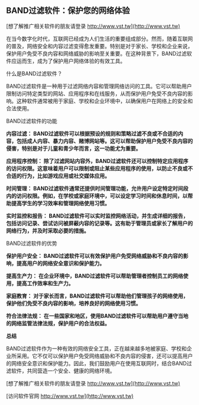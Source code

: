 ## **BAND过滤软件：保护您的网络体验**

[想了解推广相关软件的朋友请登录 http://www.vst.tw](http://www.vst.tw)

在当今数字化时代，互联网已经成为人们生活的重要组成部分。然而，随着互联网的普及，网络安全和内容过滤变得愈发重要。特别是对于家长、学校和企业来说，保护用户免受不良内容和网络威胁的影响至关重要。在这种背景下，BAND过滤软件应运而生，成为了保护用户网络体验的有效工具。

什么是BAND过滤软件？

BAND过滤软件是一种用于过滤网络内容和管理网络访问的工具。它可以帮助用户限制访问特定类型的网站、应用程序和在线服务，从而保护用户免受不良内容的影响。这种软件通常被用于家庭、学校和企业环境中，以确保用户在网络上的安全和合法使用。

BAND过滤软件的功能

**内容过滤： BAND过滤软件可以根据预设的规则和策略过滤不良或不合适的内容，包括成人内容、暴力内容、赌博网站等。这可以帮助保护用户免受不良内容的侵害，特别是对于儿童和青少年而言，这一功能尤为重要。**

**应用程序控制： 除了过滤网站内容外，BAND过滤软件还可以控制特定应用程序的访问权限。这意味着用户可以限制或阻止某些应用程序的使用，以防止不良或不合适的行为，比如游戏应用或社交媒体应用。**

**时间管理： BAND过滤软件通常还提供时间管理功能，允许用户设定特定时间段内的访问权限。例如，在学校或家庭环境中，可以设定学习时间和休息时间，以帮助提高学生的学习效率和管理网络使用习惯。**

**实时监控和报告： BAND过滤软件可以实时监控网络活动，并生成详细的报告，包括访问记录、尝试访问被屏蔽内容的记录等。这有助于管理员或家长了解用户的网络行为，并及时采取必要的措施。**

BAND过滤软件的优势

**保护用户安全： BAND过滤软件可以有效保护用户免受网络威胁和不良内容的影响，提高用户的网络安全意识和保护能力。**

**提高生产力： 在企业环境中，BAND过滤软件可以帮助管理者控制员工的网络使用，提高工作效率和生产力。**

**家庭教育： 对于家长而言，BAND过滤软件可以帮助他们管理孩子的网络使用，保护他们免受不良内容的影响，培养良好的网络使用习惯。**

**符合法律法规： 在一些国家和地区，使用BAND过滤软件可以帮助用户遵守当地的网络监管法律法规，保护用户的合法权益。**

**总结**

BAND过滤软件作为一种有效的网络安全工具，正在越来越多地被家庭、学校和企业所采用。它不仅可以保护用户免受网络威胁和不良内容的侵害，还可以提高用户的网络安全意识和保护能力。因此，我们鼓励用户在使用互联网时，结合BAND过滤软件，共同营造一个安全、健康的网络环境。

[想了解推广相关软件的朋友请登录 http://www.vst.tw](http://www.vst.tw)


[访问软件官网 http://www.vst.tw](http://www.vst.tw)
